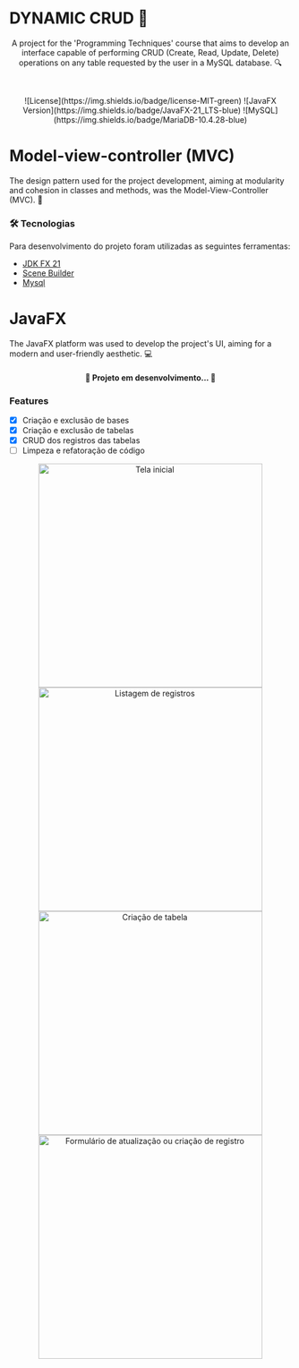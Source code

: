 # DYNAMIC CRUD 💾
<p align="center">A project for the 'Programming Techniques' course that aims to develop an interface capable of performing CRUD (Create, Read, Update, Delete) operations on any table requested by the user in a MySQL database. 🔍</p>
<br>

<p align="center">
![License](https://img.shields.io/badge/license-MIT-green)
![JavaFX Version](https://img.shields.io/badge/JavaFX-21_LTS-blue)
![MySQL](https://img.shields.io/badge/MariaDB-10.4.28-blue)
</p>


# Model-view-controller (MVC)
The design pattern used for the project development, aiming at modularity and cohesion in classes and methods, was the Model-View-Controller (MVC). 📜



### 🛠 Tecnologias

Para desenvolvimento do projeto foram utilizadas as seguintes ferramentas:

- [JDK FX 21](https://www.azul.com/)
- [Scene Builder](https://gluonhq.com/products/scene-builder/)
- [Mysql](https://www.mysql.com/)

# JavaFX

The JavaFX platform was used to develop the project's UI, aiming for a modern and user-friendly aesthetic. 💻

<h4 align="center"> 
	🚧  Projeto em desenvolvimento...  🚧
</h4>

### Features

- [x] Criação e exclusão de bases
- [x] Criação e exclusão de tabelas
- [x] CRUD dos registros das tabelas
- [ ] Limpeza e refatoração de código

<div align="center">
  <img src="https://prnt.sc/MCf2lAv696Q3" alt="Tela inicial" width="400" />
  <img src="https://prnt.sc/eT1u5Q8LC6iq" alt="Listagem de registros" width="400" />
</div>
<div align="center">
  <img src="https://prnt.sc/F3pEeQuEdyJl" alt="Criação de tabela" width="400" />
  <img src="https://prnt.sc/eX8vR7lVJDYX" alt="Formulário de atualização ou criação de registro" width="400" />
</div>



